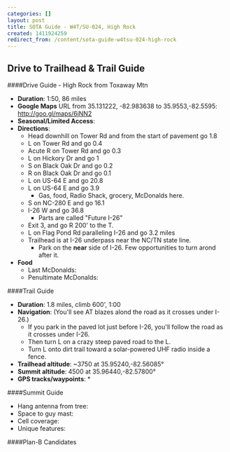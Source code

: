 ```yaml
---
categories: []
layout: post
title: SOTA Guide - W4T/SU-024, High Rock
created: 1411924259
redirect_from: /content/sota-guide-w4tsu-024-high-rock
---
```

Drive to Trailhead & Trail Guide
--------------------------------------------------------
####Drive Guide - High Rock from Toxaway Mtn

* **Duration**: 1:50, 86 miles
* **Google Maps** URL from 35.131222, -82.983638 to 35.9553,-82.5595: http://goo.gl/maps/6jNN2
* **Seasonal/Limited Access**:
* **Directions**:
    * Head downhill on Tower Rd and from the start of pavement go 1.8
    * L on Tower Rd and go 0.4
    * Acute R on Tower Rd and go 0.3
    * L on Hickory Dr and go 1
    * S on Black Oak Dr and go 0.2
    * R on Black Oak Dr and go 0.1
    * L on US-64 E and go 20.8
    * L on US-64 E and go 3.9
        * Gas, food, Radio Shack, grocery, McDonalds here.
    * S on NC-280 E and go 16.1
    * I-26 W and go 36.8
        * Parts are called "Future I-26"
    * Exit 3, and go R 200' to the T.
    * L on Flag Pond Rd paralleling I-26 and go 3.2 miles
    * Trailhead is at I-26 underpass near the NC/TN state line.
        * Park on the **near** side of I-26.  Few opportunities to turn arond after it.
* **Food**
    * Last McDonalds: 
    * Penultimate McDonalds: 

####Trail Guide

* **Duration**: 1.8 miles, climb 600', 1:00
* **Navigation**: (You'll see AT blazes alond the road as it crosses under I-26.)
    * If you park in the paved lot just before I-26, you'll follow the road as it crosses under I-26.  
    * Then turn L on a crazy steep paved road to the L.
    * Turn L onto dirt trail toward a solar-powered UHF radio inside a fence.
* **Trailhead altitude**: ~3750 at 35.95240,-82.56085°
* **Summit altitude**: 4500 at 35.96440,-82.57800°
* **GPS tracks/waypoints**:
    * 

####Summit Guide

* Hang antenna from tree:
* Space to guy mast:
* Cell coverage:
* Unique features:

####Plan-B Candidates
